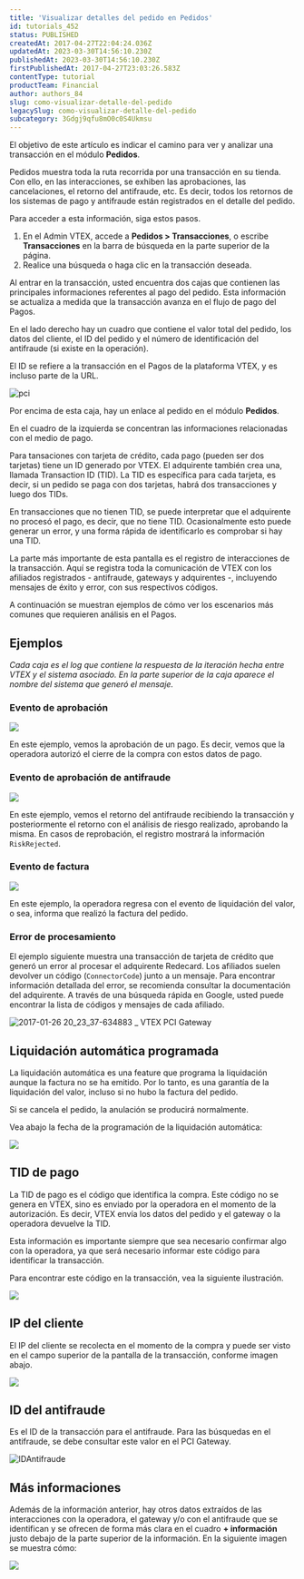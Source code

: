 ```yaml
---
title: 'Visualizar detalles del pedido en Pedidos'
id: tutorials_452
status: PUBLISHED
createdAt: 2017-04-27T22:04:24.036Z
updatedAt: 2023-03-30T14:56:10.230Z
publishedAt: 2023-03-30T14:56:10.230Z
firstPublishedAt: 2017-04-27T23:03:26.583Z
contentType: tutorial
productTeam: Financial
author: authors_84
slug: como-visualizar-detalle-del-pedido
legacySlug: como-visualizar-detalle-del-pedido
subcategory: 3Gdgj9qfu8mO0c0S4Ukmsu
---
```


El objetivo de este artículo es indicar el camino para ver y analizar una transacción en el módulo **Pedidos**.

Pedidos muestra toda la ruta recorrida por una transacción en su tienda. Con ello, en las interacciones, se exhiben las aprobaciones, las cancelaciones, el retorno del antifraude, etc. Es decir, todos los retornos de los sistemas de pago y antifraude están registrados en el detalle del pedido.

Para acceder a esta información, siga estos pasos.

1. En el Admin VTEX, accede a **Pedidos > Transacciones**, o escribe **Transacciones** en la barra de búsqueda en la parte superior de la página.
2. Realice una búsqueda o haga clic en la transacción deseada.

Al entrar en la transacción, usted encuentra dos cajas que contienen las principales informaciones referentes al pago del pedido. Esta información se actualiza a medida que la transacción avanza en el flujo de pago del Pagos.

En el lado derecho hay un cuadro que contiene el valor total del pedido, los datos del cliente, el ID del pedido y el número de identificación del antifraude (si existe en la operación).

El ID se refiere a la transacción en el Pagos de la plataforma VTEX, y es incluso parte de la URL.

![pci](//images.contentful.com/alneenqid6w5/65oy7tCoAoCMgGIi4CYau6/69e8caa34812349a09014157d0d27e33/pci.png)

Por encima de esta caja, hay un enlace al pedido en el módulo **Pedidos**.

En el cuadro de la izquierda se concentran las informaciones relacionadas con el medio de pago.

Para tansaciones con tarjeta de crédito, cada pago (pueden ser dos tarjetas) tiene un ID generado por VTEX. El adquirente también crea una, llamada Transaction ID (TID). La TID es específica para cada tarjeta, es decir, si un pedido se paga con dos tarjetas, habrá dos transacciones y luego dos TIDs.

<div class="alert alert-warning">
En transacciones que no tienen TID, se puede interpretar que el adquirente no procesó el pago, es decir, que no tiene TID. Ocasionalmente esto puede generar un error, y una forma rápida de identificarlo es comprobar si hay una TID.
</div>

La parte más importante de esta pantalla es el registro de interacciones de la transacción. Aquí se registra toda la comunicación de VTEX con los afiliados registrados - antifraude, gateways y adquirentes -, incluyendo mensajes de éxito y error, con sus respectivos códigos.

A continuación se muestran ejemplos de cómo ver los escenarios más comunes que requieren análisis en el Pagos.

## Ejemplos
*Cada caja es el log que contiene la respuesta de la iteración hecha entre VTEX y el sistema asociado. En la parte superior de la caja aparece el nombre del sistema que generó el mensaje.*

### Evento de aprobación

![](//images.contentful.com/alneenqid6w5/2P90PVqJl6qOWGkc6icoss/fba44bb1bd12c7e42d1658d91d6edd73/2.jpg)

En este ejemplo, vemos la aprobación de un pago. Es decir, vemos que la operadora autorizó el cierre de la compra con estos datos de pago.

### Evento de aprobación de antifraude

![](//images.contentful.com/alneenqid6w5/2kCKR8mx3KUGW60cSs0wmo/d4cb6c1271069fd4f85e8ccb0813ef27/3.jpg)

En este ejemplo, vemos el retorno del antifraude recibiendo la transacción y posteriormente el retorno con el análisis de riesgo realizado, aprobando la misma. En casos de reprobación, el registro mostrará la información `RiskRejected`.

### Evento de factura

![](//images.contentful.com/alneenqid6w5/5v6fzCwSCkeqO8g24kSkqS/5e8d39795949ce428153a0e18bcdf558/4.jpg)

En este ejemplo, la operadora regresa con el evento de liquidación del valor, o sea, informa que realizó la factura del pedido.

### Error de procesamiento

El ejemplo siguiente muestra una transacción de tarjeta de crédito que generó un error al procesar el adquirente Redecard. Los afiliados suelen devolver un código (`ConnectorCode`) junto a un mensaje. Para encontrar información detallada del error, se recomienda consultar la documentación del adquirente. A través de una búsqueda rápida en Google, usted puede encontrar la lista de códigos y mensajes de cada afiliado.

![2017-01-26 20_23_37-634883 _ VTEX PCI Gateway](//images.contentful.com/alneenqid6w5/4CR2xqOZMkEEKoq0Q4008W/0088088b1a2167314ee31ab1078435b6/2017-01-26-20_23_37-634883-_-VTEX-PCI-Gateway.png)

## Liquidación automática programada

La liquidación automática es una feature que programa la liquidación aunque la factura no se ha emitido. Por lo tanto, es una garantía de la liquidación del valor, incluso si no hubo la factura del pedido.

Si se cancela el pedido, la anulación se producirá normalmente.

Vea abajo la fecha de la programación de la liquidación automática:

![](//images.contentful.com/alneenqid6w5/3cUrT8OgtiiiKGiaySoO4Q/5abbea075f47b3c3334954a3fa53f006/5.jpg)

## TID de pago

La TID de pago es el código que identifica la compra. Este código no se genera en VTEX, sino es enviado por la operadora en el momento de la autorización. Es decir, VTEX envía los datos del pedido y el gateway o la operadora devuelve la TID.

Esta información es importante siempre que sea necesario confirmar algo con la operadora, ya que será necesario informar este código para identificar la transacción.

Para encontrar este código en la transacción, vea la siguiente ilustración.

![](//images.contentful.com/alneenqid6w5/4UGw2BvqvewicmA4sYq64a/488e64d672529ed30b56e364efd4e89f/6.jpg)

## IP del cliente

El IP del cliente se recolecta en el momento de la compra y puede ser visto en el campo superior de la pantalla de la transacción, conforme imagen abajo.

![](//images.contentful.com/alneenqid6w5/3luCOyDKZ2a22y2q26S6E/1b77e158a83d51f43a4e9bb74981a512/7.jpg)

## ID del antifraude

Es el ID de la transacción para el antifraude. Para las búsquedas en el antifraude, se debe consultar este valor en el PCI Gateway.

![IDAntifraude](//images.contentful.com/alneenqid6w5/6KrRXQocKWy6kQosaOgiyU/77e8ae4f52c586280a17a08373675301/IDAntifraude-1.gif)

## Más informaciones

Además de la información anterior, hay otros datos extraídos de las interacciones con la operadora, el gateway y/o con el antifraude que se identifican y se ofrecen de forma más clara en el cuadro **+ información** justo debajo de la parte superior de la información. En la siguiente imagen se muestra cómo:

![](//images.contentful.com/alneenqid6w5/2fHaJACApyyUsIGueGkckU/edade2f60187dc9aed87942e8030d938/8.jpg)
